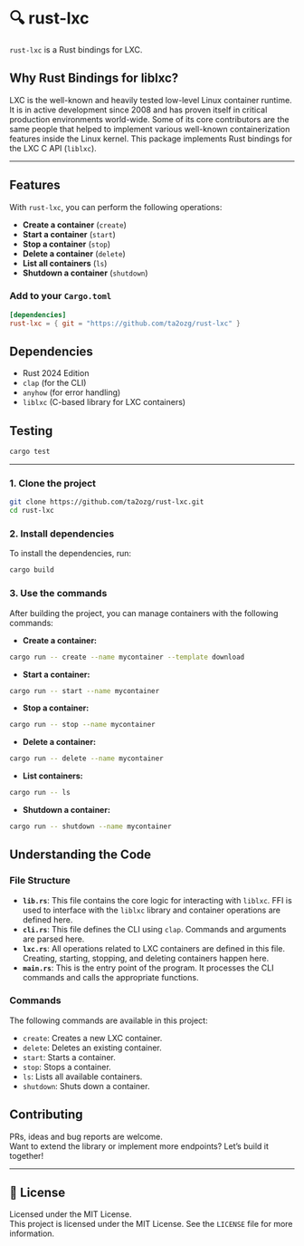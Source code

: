 # 🔍 rust-lxc

`rust-lxc` is a Rust bindings for LXC.

## Why Rust Bindings for liblxc?

LXC is the well-known and heavily tested low-level Linux container runtime. It is in active development since 2008 and has proven itself in critical production environments world-wide. Some of its core contributors are the same people that helped to implement various well-known containerization features inside the Linux kernel.
This package implements Rust bindings for the LXC C API (`liblxc`).

---

## Features

With `rust-lxc`, you can perform the following operations:

- **Create a container** (`create`)
- **Start a container** (`start`)
- **Stop a container** (`stop`)
- **Delete a container** (`delete`)
- **List all containers** (`ls`)
- **Shutdown a container** (`shutdown`)

### Add to your `Cargo.toml`

```toml
[dependencies]
rust-lxc = { git = "https://github.com/ta2ozg/rust-lxc" }
```

## Dependencies

- Rust 2024 Edition
- `clap` (for the CLI)
- `anyhow` (for error handling)
- `liblxc` (C-based library for LXC containers)

## Testing

```bash
cargo test
```

---

### 1. Clone the project

```bash
git clone https://github.com/ta2ozg/rust-lxc.git
cd rust-lxc
```

### 2. Install dependencies

To install the dependencies, run:

```bash
cargo build
```

### 3. Use the commands

After building the project, you can manage containers with the following commands:

- **Create a container:**

```bash
cargo run -- create --name mycontainer --template download
```

- **Start a container:**

```bash
cargo run -- start --name mycontainer
```

- **Stop a container:**

```bash
cargo run -- stop --name mycontainer
```

- **Delete a container:**

```bash
cargo run -- delete --name mycontainer
```

- **List containers:**

```bash
cargo run -- ls
```

- **Shutdown a container:**

```bash
cargo run -- shutdown --name mycontainer
```

## Understanding the Code

### File Structure

- **`lib.rs`**: This file contains the core logic for interacting with `liblxc`. FFI is used to interface with the `liblxc` library and container operations are defined here.
- **`cli.rs`**: This file defines the CLI using `clap`. Commands and arguments are parsed here.
- **`lxc.rs`**: All operations related to LXC containers are defined in this file. Creating, starting, stopping, and deleting containers happen here.
- **`main.rs`**: This is the entry point of the program. It processes the CLI commands and calls the appropriate functions.

### Commands

The following commands are available in this project:

- `create`: Creates a new LXC container.
- `delete`: Deletes an existing container.
- `start`: Starts a container.
- `stop`: Stops a container.
- `ls`: Lists all available containers.
- `shutdown`: Shuts down a container.

## Contributing

PRs, ideas and bug reports are welcome.  
Want to extend the library or implement more endpoints? Let’s build it together!

---

## 📄 License

Licensed under the MIT License.  
This project is licensed under the MIT License. See the `LICENSE` file for more information.
